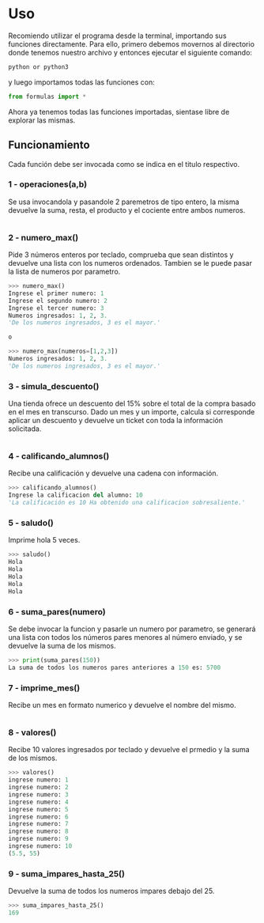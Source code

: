 # Uso
Recomiendo utilizar el programa desde la terminal, importando sus funciones directamente.
Para ello, primero debemos movernos al directorio donde tenemos nuestro archivo y entonces ejecutar el siguiente comando:
```bash
python or python3
```
y luego importamos todas las funciones con:
```python
from formulas import *
```
Ahora ya tenemos todas las funciones importadas, sientase libre de explorar las mismas.
## Funcionamiento
Cada función debe ser invocada como se indica en el titulo respectivo.
### 1 - operaciones(a,b)
Se usa invocandola y pasandole 2 paremetros de tipo entero, la misma devuelve la suma, resta, el producto y el cociente entre ambos numeros.
```python
```
### 2 - numero_max()
Pide 3 números enteros por teclado, comprueba que sean distintos y devuelve una lista con los numeros ordenados. Tambien se le puede pasar la lista de numeros por parametro.
```python
>>> numero_max()
Ingrese el primer numero: 1
Ingrese el segundo numero: 2
Ingrese el tercer numero: 3
Numeros ingresados: 1, 2, 3.
'De los numeros ingresados, 3 es el mayor.'

o

>>> numero_max(numeros=[1,2,3])
Numeros ingresados: 1, 2, 3.
'De los numeros ingresados, 3 es el mayor.'
```
### 3 - simula_descuento()
Una tienda ofrece un descuento del 15% sobre el total de la compra basado en el mes en transcurso. Dado un mes y un importe, calcula si corresponde aplicar un descuento y devuelve un ticket con toda la información solicitada.
```python
```
### 4 - calificando_alumnos()
Recibe una calificación y devuelve una cadena con información.
```python
>>> calificando_alumnos()
Ingrese la calificacion del alumno: 10
'La calificación es 10 Ha obtenido una calificacion sobresaliente.'
```
### 5 - saludo()
Imprime hola 5 veces.
```python
>>> saludo()
Hola
Hola
Hola
Hola
Hola
```
### 6 - suma_pares(numero)
Se debe invocar la funcion y pasarle un numero por parametro, se generará una lista con todos los números pares menores al número enviado, y se devuelve la suma de los mismos.
```python
>>> print(suma_pares(150))
La suma de todos los numeros pares anteriores a 150 es: 5700
```
### 7 - imprime_mes()
Recibe un mes en formato numerico y devuelve el nombre del mismo.
```python
```
### 8 - valores()
Recibe 10 valores ingresados por teclado y devuelve el prmedio y la suma de los mismos.
```python
>>> valores()
ingrese numero: 1
ingrese numero: 2
ingrese numero: 3
ingrese numero: 4
ingrese numero: 5
ingrese numero: 6
ingrese numero: 7
ingrese numero: 8
ingrese numero: 9
ingrese numero: 10
(5.5, 55)
```
### 9 - suma_impares_hasta_25()
Devuelve la suma de todos los numeros impares debajo del 25.
```python
>>> suma_impares_hasta_25()
169
```
